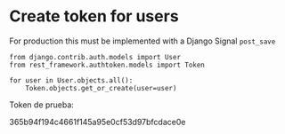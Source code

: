 

# Create token for users

For production this must be implemented with a Django Signal `post_save`

```
from django.contrib.auth.models import User
from rest_framework.authtoken.models import Token

for user in User.objects.all():
    Token.objects.get_or_create(user=user)
```


Token de prueba:

365b94f194c4661f145a95e0cf53d97bfcdace0e
